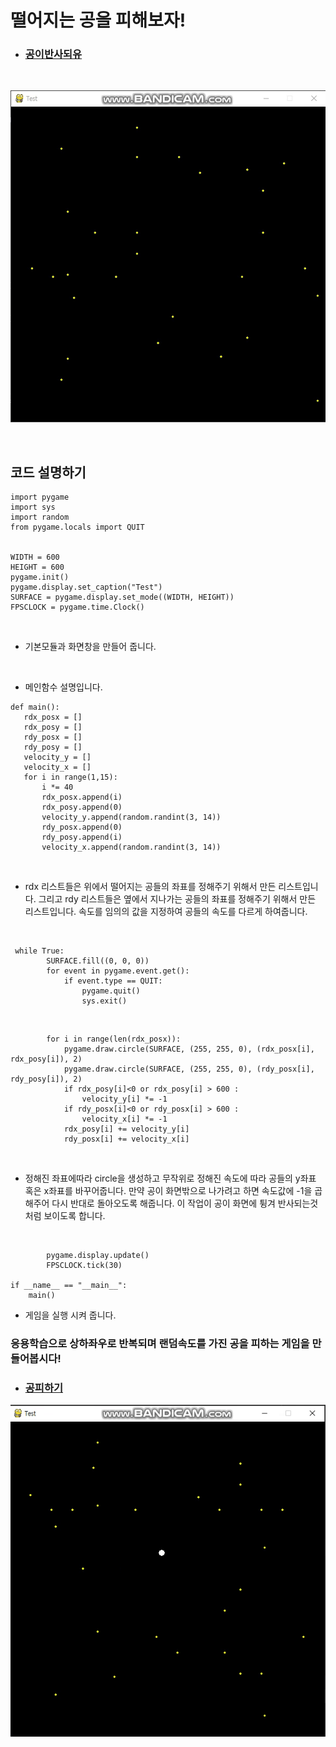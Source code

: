 # 떨어지는 공을 피해보자!

+ ### [공이반사되유](../GamePrac/Prac8.py)

 <br>
 
 ![반사되는 공](../img/반사되는공.gif)
 
 <br>
 
 ## 코드 설명하기
 
 ```buildoutcfg
import pygame
import sys
import random
from pygame.locals import QUIT


WIDTH = 600
HEIGHT = 600
pygame.init()
pygame.display.set_caption("Test")
SURFACE = pygame.display.set_mode((WIDTH, HEIGHT))
FPSCLOCK = pygame.time.Clock()
```

<br>

 + 기본모듈과 화면창을 만들어 줍니다.
 
 <br>
 
 + 메인함수 설명입니다.
 
 ```buildoutcfg
def main():
    rdx_posx = []
    rdx_posy = []
    rdy_posx = []
    rdy_posy = []
    velocity_y = []
    velocity_x = []
    for i in range(1,15):
        i *= 40
        rdx_posx.append(i)
        rdx_posy.append(0)
        velocity_y.append(random.randint(3, 14))
        rdy_posx.append(0)
        rdy_posy.append(i)
        velocity_x.append(random.randint(3, 14))
```

<br>

+ rdx 리스트들은 위에서 떨어지는 공들의 좌표를 정해주기 위해서 만든 리스트입니다.
그리고 rdy 리스트들은 옆에서 지나가는 공들의 좌표를 정해주기 위해서 만든 리스트입니다.
속도를 임의의 값을 지정하여 공들의 속도를 다르게 하여줍니다.

<br>

```buildoutcfg
 while True:
        SURFACE.fill((0, 0, 0))
        for event in pygame.event.get():
            if event.type == QUIT:
                pygame.quit()
                sys.exit()
```

<br>

```buildoutcfg
        for i in range(len(rdx_posx)):
            pygame.draw.circle(SURFACE, (255, 255, 0), (rdx_posx[i], rdx_posy[i]), 2)
            pygame.draw.circle(SURFACE, (255, 255, 0), (rdy_posx[i], rdy_posy[i]), 2)
            if rdx_posy[i]<0 or rdx_posy[i] > 600 :
                velocity_y[i] *= -1
            if rdy_posx[i]<0 or rdy_posx[i] > 600 :
                velocity_x[i] *= -1
            rdx_posy[i] += velocity_y[i]
            rdy_posx[i] += velocity_x[i]
```

<br>

+ 정해진 좌표에따라 circle을 생성하고 무작위로 정해진 속도에 따라 공들의 y좌표 혹은 x좌표를 바꾸어줍니다.
만약 공이 화면밖으로 나가려고 하면 속도값에 -1을 곱해주어 다시 반대로 돌아오도록 해줍니다. 이 작업이 공이 화면에 튕겨 반사되는것 처럼
보이도록 합니다.

<br>

```buildoutcfg
        pygame.display.update()
        FPSCLOCK.tick(30)

if __name__ == "__main__":
    main()
```

+ 게임을 실행 시켜 줍니다.

### 응용학습으로 상하좌우로 반복되며 랜덤속도를 가진 공을 피하는 게임을 만들어봅시다!

+ ### [공피하기](../GamePrac/Prac9.py)

![공피하기](../img/공피하기연습.gif)
